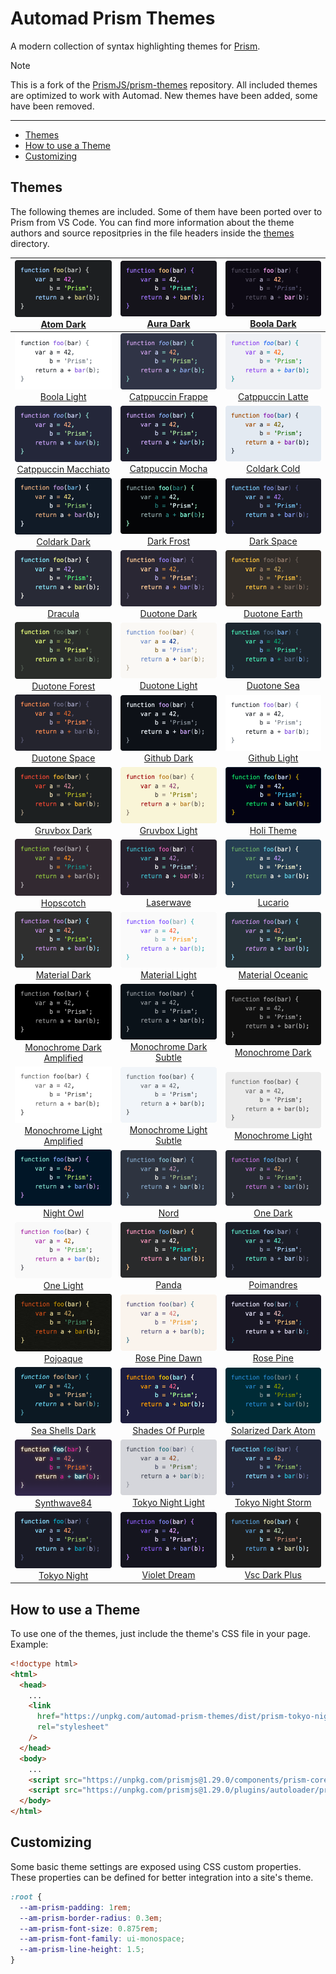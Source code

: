 # Automad Prism Themes

A modern collection of syntax highlighting themes for [Prism](https://prismjs.com).

> [!NOTE]
> This is a fork of the [PrismJS/prism-themes](https://github.com/PrismJS/prism-themes) repository. All included themes are optimized to work with Automad. New themes have been added, some have been removed.

---

<!-- vim-markdown-toc GFM -->

- [Themes](#themes)
- [How to use a Theme](#how-to-use-a-theme)
- [Customizing](#customizing)

<!-- vim-markdown-toc -->

## Themes

The following themes are included. Some of them have been ported over to Prism from VS Code. You can find more information about the theme authors and source repositpries in the file headers inside the [themes](themes) directory.

<!-- gallery-start -->

|                                   ![Atom Dark](screenshots/prism-atom-dark.png)<br>[Atom Dark](themes/prism-atom-dark.css)                                   |                             ![Aura Dark](screenshots/prism-aura-dark.png)<br>[Aura Dark](themes/prism-aura-dark.css)                             |                   ![Boola Dark](screenshots/prism-boola-dark.png)<br>[Boola Dark](themes/prism-boola-dark.css)                   |
| :----------------------------------------------------------------------------------------------------------------------------------------------------------: | :----------------------------------------------------------------------------------------------------------------------------------------------: | :------------------------------------------------------------------------------------------------------------------------------: |
|                               ![Boola Light](screenshots/prism-boola-light.png)<br>[Boola Light](themes/prism-boola-light.css)                               |             ![Catppuccin Frappe](screenshots/prism-catppuccin-frappe.png)<br>[Catppuccin Frappe](themes/prism-catppuccin-frappe.css)             |       ![Catppuccin Latte](screenshots/prism-catppuccin-latte.png)<br>[Catppuccin Latte](themes/prism-catppuccin-latte.css)       |
|             ![Catppuccin Macchiato](screenshots/prism-catppuccin-macchiato.png)<br>[Catppuccin Macchiato](themes/prism-catppuccin-macchiato.css)             |               ![Catppuccin Mocha](screenshots/prism-catppuccin-mocha.png)<br>[Catppuccin Mocha](themes/prism-catppuccin-mocha.css)               |               ![Coldark Cold](screenshots/prism-coldark-cold.png)<br>[Coldark Cold](themes/prism-coldark-cold.css)               |
|                             ![Coldark Dark](screenshots/prism-coldark-dark.png)<br>[Coldark Dark](themes/prism-coldark-dark.css)                             |                           ![Dark Frost](screenshots/prism-dark-frost.png)<br>[Dark Frost](themes/prism-dark-frost.css)                           |                   ![Dark Space](screenshots/prism-dark-space.png)<br>[Dark Space](themes/prism-dark-space.css)                   |
|                                       ![Dracula](screenshots/prism-dracula.png)<br>[Dracula](themes/prism-dracula.css)                                       |                       ![Duotone Dark](screenshots/prism-duotone-dark.png)<br>[Duotone Dark](themes/prism-duotone-dark.css)                       |             ![Duotone Earth](screenshots/prism-duotone-earth.png)<br>[Duotone Earth](themes/prism-duotone-earth.css)             |
|                         ![Duotone Forest](screenshots/prism-duotone-forest.png)<br>[Duotone Forest](themes/prism-duotone-forest.css)                         |                     ![Duotone Light](screenshots/prism-duotone-light.png)<br>[Duotone Light](themes/prism-duotone-light.css)                     |                 ![Duotone Sea](screenshots/prism-duotone-sea.png)<br>[Duotone Sea](themes/prism-duotone-sea.css)                 |
|                           ![Duotone Space](screenshots/prism-duotone-space.png)<br>[Duotone Space](themes/prism-duotone-space.css)                           |                         ![Github Dark](screenshots/prism-github-dark.png)<br>[Github Dark](themes/prism-github-dark.css)                         |               ![Github Light](screenshots/prism-github-light.png)<br>[Github Light](themes/prism-github-light.css)               |
|                             ![Gruvbox Dark](screenshots/prism-gruvbox-dark.png)<br>[Gruvbox Dark](themes/prism-gruvbox-dark.css)                             |                     ![Gruvbox Light](screenshots/prism-gruvbox-light.png)<br>[Gruvbox Light](themes/prism-gruvbox-light.css)                     |                   ![Holi Theme](screenshots/prism-holi-theme.png)<br>[Holi Theme](themes/prism-holi-theme.css)                   |
|                                   ![Hopscotch](screenshots/prism-hopscotch.png)<br>[Hopscotch](themes/prism-hopscotch.css)                                   |                             ![Laserwave](screenshots/prism-laserwave.png)<br>[Laserwave](themes/prism-laserwave.css)                             |                         ![Lucario](screenshots/prism-lucario.png)<br>[Lucario](themes/prism-lucario.css)                         |
|                           ![Material Dark](screenshots/prism-material-dark.png)<br>[Material Dark](themes/prism-material-dark.css)                           |                   ![Material Light](screenshots/prism-material-light.png)<br>[Material Light](themes/prism-material-light.css)                   |       ![Material Oceanic](screenshots/prism-material-oceanic.png)<br>[Material Oceanic](themes/prism-material-oceanic.css)       |
|   ![Monochrome Dark Amplified](screenshots/prism-monochrome-dark-amplified.png)<br>[Monochrome Dark Amplified](themes/prism-monochrome-dark-amplified.css)   |   ![Monochrome Dark Subtle](screenshots/prism-monochrome-dark-subtle.png)<br>[Monochrome Dark Subtle](themes/prism-monochrome-dark-subtle.css)   |         ![Monochrome Dark](screenshots/prism-monochrome-dark.png)<br>[Monochrome Dark](themes/prism-monochrome-dark.css)         |
| ![Monochrome Light Amplified](screenshots/prism-monochrome-light-amplified.png)<br>[Monochrome Light Amplified](themes/prism-monochrome-light-amplified.css) | ![Monochrome Light Subtle](screenshots/prism-monochrome-light-subtle.png)<br>[Monochrome Light Subtle](themes/prism-monochrome-light-subtle.css) |       ![Monochrome Light](screenshots/prism-monochrome-light.png)<br>[Monochrome Light](themes/prism-monochrome-light.css)       |
|                                   ![Night Owl](screenshots/prism-night-owl.png)<br>[Night Owl](themes/prism-night-owl.css)                                   |                                       ![Nord](screenshots/prism-nord.png)<br>[Nord](themes/prism-nord.css)                                       |                       ![One Dark](screenshots/prism-one-dark.png)<br>[One Dark](themes/prism-one-dark.css)                       |
|                                   ![One Light](screenshots/prism-one-light.png)<br>[One Light](themes/prism-one-light.css)                                   |                                     ![Panda](screenshots/prism-panda.png)<br>[Panda](themes/prism-panda.css)                                     |                   ![Poimandres](screenshots/prism-poimandres.png)<br>[Poimandres](themes/prism-poimandres.css)                   |
|                                     ![Pojoaque](screenshots/prism-pojoaque.png)<br>[Pojoaque](themes/prism-pojoaque.css)                                     |                   ![Rose Pine Dawn](screenshots/prism-rose-pine-dawn.png)<br>[Rose Pine Dawn](themes/prism-rose-pine-dawn.css)                   |                     ![Rose Pine](screenshots/prism-rose-pine.png)<br>[Rose Pine](themes/prism-rose-pine.css)                     |
|                       ![Sea Shells Dark](screenshots/prism-sea-shells-dark.png)<br>[Sea Shells Dark](themes/prism-sea-shells-dark.css)                       |               ![Shades Of Purple](screenshots/prism-shades-of-purple.png)<br>[Shades Of Purple](themes/prism-shades-of-purple.css)               | ![Solarized Dark Atom](screenshots/prism-solarized-dark-atom.png)<br>[Solarized Dark Atom](themes/prism-solarized-dark-atom.css) |
|                               ![Synthwave84](screenshots/prism-synthwave84.png)<br>[Synthwave84](themes/prism-synthwave84.css)                               |             ![Tokyo Night Light](screenshots/prism-tokyo-night-light.png)<br>[Tokyo Night Light](themes/prism-tokyo-night-light.css)             |     ![Tokyo Night Storm](screenshots/prism-tokyo-night-storm.png)<br>[Tokyo Night Storm](themes/prism-tokyo-night-storm.css)     |
|                               ![Tokyo Night](screenshots/prism-tokyo-night.png)<br>[Tokyo Night](themes/prism-tokyo-night.css)                               |                       ![Violet Dream](screenshots/prism-violet-dream.png)<br>[Violet Dream](themes/prism-violet-dream.css)                       |             ![Vsc Dark Plus](screenshots/prism-vsc-dark-plus.png)<br>[Vsc Dark Plus](themes/prism-vsc-dark-plus.css)             |

<!-- gallery-end -->

## How to use a Theme

To use one of the themes, just include the theme's CSS file in your page. Example:

```html
<!doctype html>
<html>
  <head>
    ...
    <link
      href="https://unpkg.com/automad-prism-themes/dist/prism-tokyo-night.css"
      rel="stylesheet"
    />
  </head>
  <body>
    ...
    <script src="https://unpkg.com/prismjs@1.29.0/components/prism-core.min.js"></script>
    <script src="https://unpkg.com/prismjs@1.29.0/plugins/autoloader/prism-autoloader.min.js"></script>
  </body>
</html>
```

## Customizing

Some basic theme settings are exposed using CSS custom properties. These properties can be defined for better integration into a site's theme.

```css
:root {
  --am-prism-padding: 1rem;
  --am-prism-border-radius: 0.3em;
  --am-prism-font-size: 0.875rem;
  --am-prism-font-family: ui-monospace;
  --am-prism-line-height: 1.5;
}
```
